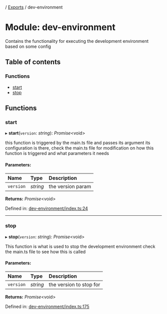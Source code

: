 [](../README.md) / [Exports](../modules.md) / dev-environment

# Module: dev-environment

Contains the functionality for executing the development environment based on some config

## Table of contents

### Functions

- [start](dev_environment.md#start)
- [stop](dev_environment.md#stop)

## Functions

### start

▸ **start**(`version`: *string*): *Promise*<void\>

this function is triggered by the main.ts file and passes its argument
its configuration is there, check the main.ts file for modification on how
this function is triggered and what parameters it needs

#### Parameters:

Name | Type | Description |
:------ | :------ | :------ |
`version` | *string* | the version param    |

**Returns:** *Promise*<void\>

Defined in: [dev-environment/index.ts:24](https://github.com/onzag/itemize/blob/28218320/dev-environment/index.ts#L24)

___

### stop

▸ **stop**(`version`: *string*): *Promise*<void\>

This function is what is used to stop the development environment
check the main.ts file to see how this is called

#### Parameters:

Name | Type | Description |
:------ | :------ | :------ |
`version` | *string* | the version to stop for    |

**Returns:** *Promise*<void\>

Defined in: [dev-environment/index.ts:175](https://github.com/onzag/itemize/blob/28218320/dev-environment/index.ts#L175)
